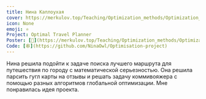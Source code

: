 ```yaml
---
title: Нина Каплоухая
cover: https://merkulov.top/Teaching/Optimization_methods/Optimization_methods____/Лучшие_проекты_по_оптимизации_2020/Нина_Каплоухая/kaploukhaya.png
icon: None
emoji: ⭐
Project: Optimal Travel Planner
Poster: [📎](https://merkulov.top/Teaching/Optimization_methods/Optimization_methods____/Лучшие_проекты_по_оптимизации_2020/Нина_Каплоухая/kaploukhaya.pdf)
Code: [🕸](https://github.com/NinaOwl/Optimisation-project)
---
```


Нина решила подойти к задаче поиска лучшего маршрута для путешествия по городу с математической серьезностью. Она решила парсить гугл карты на отзывы и решать задачу коммивояжера с помощью разных алгоритмов глобальной оптимизации. Мне понравилась идея проекта.
